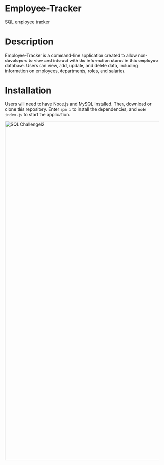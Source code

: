 # Employee-Tracker

SQL employee tracker

# Description

Employee-Tracker is a command-line application created to allow non-developers to view and interact with the information stored in this employee database. Users can view, add, update, and delete data, including information on employees, departments, roles, and salaries.

# Installation

Users will need to have Node.js and MySQL installed. Then, download or clone this repository. Enter `npm i` to install the dependencies, and `node index.js` to start the application.

<img width="1111" alt="SQL Challenge12" src="https://user-images.githubusercontent.com/116032476/229866498-8f8630f0-6d32-420d-b8e7-b3ef9d26cdcf.png">
